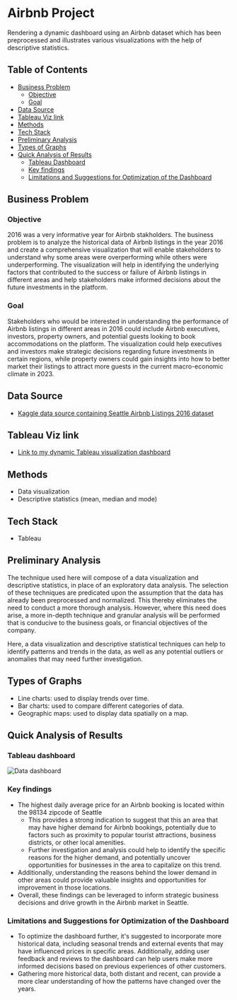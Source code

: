 # Airbnb Project

Rendering a dynamic dashboard using an Airbnb dataset which has been preprocessed and illustrates various visualizations with the help of descriptive statistics.

## Table of Contents
- [Business Problem](#business-problem)
  * [Objective](#objective)
  * [Goal](#goal)
- [Data Source](#data-source)
- [Tableau Viz link](#tableau-viz-link)
- [Methods](#methods)
- [Tech Stack](#tech-stack)
- [Preliminary Analysis](#preliminary-analysis)
- [Types of Graphs](#types-of-graphs)
- [Quick Analysis of Results](#quick-analysis-of-results)
  * [Tableau Dashboard](#tableau-dashboard)
  * [Key findings](#key-findings)
  * [Limitations and Suggestions for Optimization of the Dashboard](#limitations-and-suggestions-for-optimization-of-the-dashboard)

## Business Problem
### Objective 
2016 was a very informative year for Airbnb stakholders. The business problem is to analyze the historical data of Airbnb listings in the year 2016 and create a comprehensive visualization that will enable stakeholders to understand why some areas were overperforming while others were underperforming. The visualization will help in identifying the underlying factors that contributed to the success or failure of Airbnb listings in different areas and help stakeholders make informed decisions about the future investments in the platform.

### Goal
Stakeholders who would be interested in understanding the performance of Airbnb listings in different areas in 2016 could include Airbnb executives, investors, property owners, and potential guests looking to book accommodations on the platform. The visualization could help executives and investors make strategic decisions regarding future investments in certain regions, while property owners could gain insights into how to better market their listings to attract more guests in the current macro-economic climate in 2023.

## Data Source
- [Kaggle data source containing Seattle Airbnb Listings 2016 dataset](https://www.kaggle.com/datasets/alexanderfreberg/airbnb-listings-2016-dataset)

## Tableau Viz link
- [Link to my dynamic Tableau visualization dashboard](https://public.tableau.com/app/profile/ibtisam.ali5648/viz/AirbnbFullProject_16818740000570/Dashboard1)

## Methods
- Data visualization
- Descriptive statistics (mean, median and mode)

## Tech Stack
- Tableau

## Preliminary Analysis
The technique used here will compose of a data visualization and descriptive statistics, in place of an exploratory data analysis. The selection of these techniques are predicated upon the assumption that the data has already been preprocessed and normalized. This thereby eliminates the need to conduct a more thorough analysis. However, where this need does arise, a more in-depth technique and granular analysis will be performed that is conducive to the business goals, or financial objectives of the company. 

Here, a data visualization and descriptive statistical techniques can help to identify patterns and trends in the data, as well as any potential outliers or anomalies that may need further investigation.

## Types of Graphs
- Line charts: used to display trends over time.
- Bar charts: used to compare different categories of data.
- Geographic maps: used to display data spatially on a map.

## Quick Analysis of Results
### Tableau dashboard
![Data dashboard](https://media.giphy.com/media/v1.Y2lkPTc5MGI3NjExNmVhZTA1ODJmMzUyMjY5NDRhNTA1YThhMGFlYWM5ZjIwOGZlYjQzZiZlcD12MV9pbnRlcm5hbF9naWZzX2dpZklkJmN0PWc/6cSXuZJHsZWqw1i0mw/giphy.gif)

### Key findings
- The highest daily average price for an Airbnb booking is located within the 98134 zipcode of Seattle
  - This provides a strong indication to suggest that this an area that may have higher demand for Airbnb bookings, potentially due to factors such as proximity to popular tourist attractions, business districts, or other local amenities. 
  - Further investigation and analysis could help to identify the specific reasons for the higher demand, and potentially uncover opportunities for businesses in the area to capitalize on this trend. 
- Additionally, understanding the reasons behind the lower demand in other areas could provide valuable insights and opportunities for improvement in those locations. 
- Overall, these findings can be leveraged to inform strategic business decisions and drive growth in the Airbnb market in Seattle.

### Limitations and Suggestions for Optimization of the Dashboard
- To optimize the dashboard further, it's suggested to incorporate more historical data, including seasonal trends and external events that may have influenced prices in specific areas. Additionally, adding user feedback and reviews to the dashboard can help users make more informed decisions based on previous experiences of other customers.
- Gathering more historical data, both distant and recent, can provide a more clear understanding of how the patterns have changed over the years.
